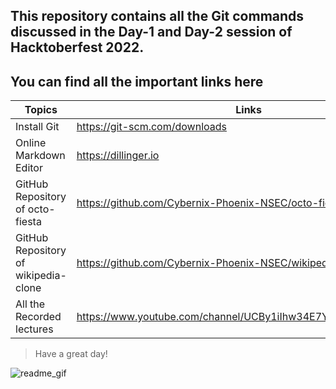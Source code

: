 ## This repository contains all the Git commands discussed in the Day-1 and Day-2 session of Hacktoberfest 2022.

## You can find all the important links here

| Topics | Links |
| ------ | ------ |
| Install Git | https://git-scm.com/downloads |
| Online Markdown Editor | https://dillinger.io |
| GitHub Repository of octo-fiesta| https://github.com/Cybernix-Phoenix-NSEC/octo-fiesta |
| GitHub Repository of wikipedia-clone| https://github.com/Cybernix-Phoenix-NSEC/wikipedia-clone |
| All the Recorded lectures| https://www.youtube.com/channel/UCBy1iIhw34E7YlHQ8tc4rDA/videos |



>Have a great day!


![readme_gif](https://user-images.githubusercontent.com/87913587/197389233-29428663-702d-4430-835a-1e8ced43893d.gif)
